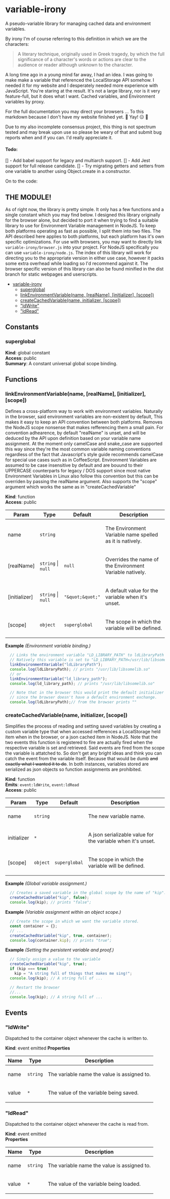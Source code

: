 # variable-irony
A pseudo-variable library for managing cached data and environment variables.

By irony I'm of course referring to this definition in which we are the characters:
> A literary technique, originally used in Greek tragedy,
> by which the full significance of a character's words or
> actions are clear to the audience or reader although unknown to the character.

A long time ago in a young mind far away, I had an idea. I was going to make
make a variable that referenced the LocalStorage API somehow. I needed it for
my website and I desperately needed more experience with JavaScript.
You're staring at the result. It's not a large library, nor is it very
feature-full, but it does what I want. Cached variables, and Environment
variables by proxy.

For the full documentation you may direct your browsers ... To this markdown
because I don't have my website finished yet. :confetti_ball: Yay! :expressionless:
:confetti_ball:

Due to my also incomplete consensus project, this thing is not spectrum tested
and may break upon use so please be weary of that and submit bug reports
when and if you can. I'd really appreciate it.

#### Todo:
 [] - Add babel support for legacy and multiarch support.
 [] - Add Jest support for full release candidate.
 [] - Try migrating getters and setters from one variable to another using Object.create in a constructor.

On to the code:

## THE MODULE!
As of right now, the library is pretty simple. It only has a few functions
and a single constant which you may find below. I designed this library
originally for the browser alone, but decided to port it when trying to find
a suitable library to use for Environment Variable management in NodeJS.
To keep both platforms operating as fast as possible, I split them into two
files. The API described here applies to both platforms, but each platform has
it's own specific optimizations. For use with browsers, you may want to directly
link `variable-irony/browser.js` into your project. For NodeJS specifically
you can use `variable-irony/node.js`. The index of this library will work for
directing you to the appropriate version in either use case, however it packs
some extra overhead while loading so I'd recommend against it. The browser
specific version of this library can also be found minified in the dist branch
for static webpages and userscripts.

* [variable-irony](#variable-irony)
    * [superglobal](#superglobal)
    * [linkEnvironmentVariable(name, [realName], [initializer], [scope])](#linkEnvironmentVariable)
    * [createCachedVariable(name, initializer, [scope])](#createCachedVariable)
    * ["ldWrite"](#event_ldWrite)
    * ["ldRead"](#event_ldRead)


## Constants

<a name="superglobal"></a>
### superglobal
**Kind**: global constant  
**Access**: public  
**Summary**:
A constant universal global scope binding.

## Functions

<a name="linkEnvironmentVariable"></a>
### linkEnvironmentVariable(name, [realName], [initializer], [scope])
Defines a cross-platform way to work with environment
variables. Naturally in the browser, said environment variables
are non-existent by default, This makes it easy to keep an API convention
between both platforms. Removes the NodeJS scope nonsense that makes
refferencing them a small pain. For convention adhearence, by default
&quot;realName&quot; is unset, and will be deduced by the API upon definition
based on your variable name assignment. At the moment only camelCase
and snake_case are supported this way since they're the most common
variable naming conventions regardless of the fact that Javascript's
style guide recommends camelCase for special use cases such as
in CoffeeScript. Environment Variables are assumed to be case insensitive
by default and are bouund to their UPPERCASE counterparts for
legacy / DOS support since most native Environment Variables in Linux
also follow this convention but this can be overriden by passing the
realName argument. Also supports the &quot;scope&quot; argument which works the
same as in &quot;createCachedVariable&quot;

**Kind**: function  
**Access**: public  

| Param | Type | Default | Description |
| --- | --- | --- | --- |
| name | <code>string</code> |  | <p>The Environment Variable name spelled as it is natively.</p> |
| [realName] | <code>string</code> \| <code>null</code> | <code>null</code> | <p>Overrides the name of the Environment Variable natively.</p> |
| [initializer] | <code>string</code> \| <code>null</code> | <code>&quot;\&quot;\&quot;&quot;</code> | <p>A default value for the variable when it's unset.</p> |
| [scope] | <code>object</code> | <code>superglobal</code> | <p>The scope in which the variable will be defined.</p> |

**Example** *(Environment variable binding.)*  
```js
  // Links the environment variable "LD_LIBRARY_PATH" to ldLibraryPath
  // Natively this variable is set to "LD_LIBRARY_PATH=/usr/lib/libsomelib.so"
  linkEnvironmentVariable("ldLibraryPath");
  console.log(ldLibraryPath); // prints "/usr/lib/libsomelib.so"
  // or
  linkEnvironmentVariable("ld_library_path");
  console.log(ld_library_path); // prints "/usr/lib/libsomelib.so"

  // Note that in the browser this would print the default initializer
  // since the browser doesn't have a default environment exchange.
  console.log(ldLibraryPath);// from the browser prints ""
```

<a name="createCachedVariable"></a>
### createCachedVariable(name, initializer, [scope])
Simplifies the process of reading and setting saved variables
by creating a custom variable type that when accessed refferences
a LocalStorage held item when in the browser, or a json cached
item in NodeJS. Note that the two events this function is registered to
fire are actually fired when the respective variable is set and retrieved.
Said events are fired from the scope the variable is attatched to.
So don't get any bright ideas and think you can catch the event from
the variable itself. Because that would be dumb ~~and exactly what I wanted it to do~~. In both instances,
variables stored are serialized as json objects so function assignments
are prohibited.

**Kind**: function  
**Emits**: <code>event:ldWrite</code>, <code>event:ldRead</code>  
**Access**: public  

| Param | Type | Default | Description |
| --- | --- | --- | --- |
| name | <code>string</code> |  | <p>The new variable name.</p> |
| initializer | <code>\*</code> |  | <p>A json serializable value for the variable when it's unset.</p> |
| [scope] | <code>object</code> | <code>superglobal</code> | <p>The scope in which the variable will be defined.</p> |

**Example** *(Global variable assignment.)*  
```js
  // Creates a saved variable in the global scope by the name of "kip".
  createCachedVariable("kip", false);
  console.log(kip); // prints "false";
```
**Example** *(Variable assignment within an object scope.)*  
```js
  // Create the scope in which we want the variable stored.
  const container = {};
  // ...
  createCachedVariable("kip", true, container);
  console.log(container.kip); // prints "true";
```
**Example** *(Setting the persistent variable and proof.)*  
```js
  // Simply assign a value to the variable
  createCachedVariable("kip", true);
  if (kip === true)
  	kip = "A string full of things that makes me sing!";
  console.log(kip); // A string full of ...

  // Restart the browser
  //...
  console.log(kip); // A string full of ...
```

## Events

<a name="event_ldWrite"></a>
### "ldWrite"
Dispatched to the container object whenever the cache is
written to.

**Kind**: event emitted
**Properties**

| Name | Type | Description |
| --- | --- | --- |
| name | <code>string</code> | <p>The variable name the value is assigned to.</p> |
| value | <code>\*</code> | <p>The value of the variable being saved.</p> |


<a name="event_ldRead"></a>
### "ldRead"
Dispatched to the container object whenever the cache is
read from.

**Kind**: event emitted  
**Properties**

| Name | Type | Description |
| --- | --- | --- |
| name | <code>string</code> | <p>The variable name the value is assigned to.</p> |
| value | <code>\*</code> | <p>The value of the variable being loaded.</p> |
